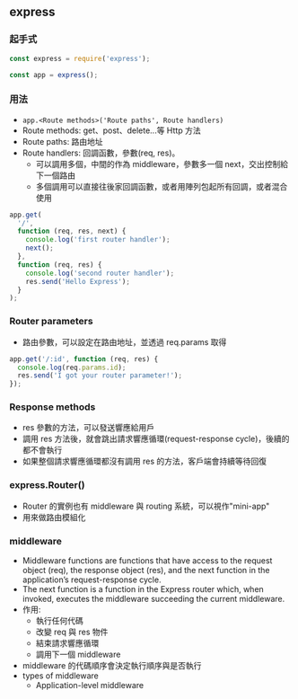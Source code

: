 ## express

### 起手式

```javascript
const express = require('express');

const app = express();
```

### 用法

- `app.<Route methods>('Route paths', Route handlers)`
- Route methods: get、post、delete...等 Http 方法
- Route paths: 路由地址
- Route handlers: 回調函數，參數(req, res)。
  - 可以調用多個，中間的作為 middleware，參數多一個 next，交出控制給下一個路由
  - 多個調用可以直接往後家回調函數，或者用陣列包起所有回調，或者混合使用

```javascript
app.get(
  '/',
  function (req, res, next) {
    console.log('first router handler');
    next();
  },
  function (req, res) {
    console.log('second router handler');
    res.send('Hello Express');
  }
);
```

### Router parameters

- 路由參數，可以設定在路由地址，並透過 req.params 取得

```javascript
app.get('/:id', function (req, res) {
  console.log(req.params.id);
  res.send('I got your router parameter!');
});
```

### Response methods

- res 參數的方法，可以發送響應給用戶
- 調用 res 方法後，就會跳出請求響應循環(request-response cycle)，後續的都不會執行
- 如果整個請求響應循環都沒有調用 res 的方法，客戶端會持續等待回復

### express.Router()

- Router 的實例也有 middleware 與 routing 系統，可以視作"mini-app"
- 用來做路由模組化

### middleware

- Middleware functions are functions that have access to the request object (req), the response object (res), and the next function in the application’s request-response cycle.
- The next function is a function in the Express router which, when invoked, executes the middleware succeeding the current middleware.
- 作用:
  - 執行任何代碼
  - 改變 req 與 res 物件
  - 結束請求響應循環
  - 調用下一個 middleware
- middleware 的代碼順序會決定執行順序與是否執行
- types of middleware
  - Application-level middleware